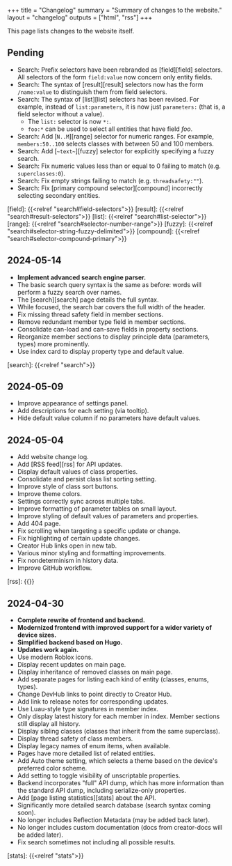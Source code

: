 +++
title = "Changelog"
summary = "Summary of changes to the website."
layout = "changelog"
outputs = ["html", "rss"]
+++

This page lists changes to the website itself.

## Pending
- Search: Prefix selectors have been rebranded as [field][field] selectors. All
  selectors of the form `field:value` now concern only entity fields.
- Search: The syntax of [result][result] selectors now has the form
  `/name:value` to distinguish them from field selectors.
- Search: The syntax of [list][list] selectors has been revised. For example,
  instead of `list:parameters`, it is now just `parameters:` (that is, a field
  selector without a value).
	- The `list:` selector is now `*:`.
	- `foo:*` can be used to select all entities that have field *foo*.
- Search: Add [`N..M`][range] selector for numeric ranges. For example,
  `members:50..100` selects classes with between 50 and 100 members.
- Search: Add [`~text~`][fuzzy] selector for explicitly specifying a fuzzy
  search.
- Search: Fix numeric values less than or equal to 0 failing to match (e.g.
  `superclasses:0`).
- Search: Fix empty strings failing to match (e.g. `threadsafety:""`).
- Search: Fix [primary compound selector][compound] incorrectly selecting
  secondary entities.

[field]: {{<relref "search#field-selectors">}}
[result]: {{<relref "search#result-selectors">}}
[list]: {{<relref "search#list-selector">}}
[range]: {{<relref "search#selector-number-range">}}
[fuzzy]: {{<relref "search#selector-string-fuzzy-delimited">}}
[compound]: {{<relref "search#selector-compound-primary">}}

<!---->

## 2024-05-14
- **Implement advanced search engine parser.**
- The basic search query syntax is the same as before: words will perform a
  fuzzy search over names.
- The [search][search] page details the full syntax.
- While focused, the search bar covers the full width of the header.
- Fix missing thread safety field in member sections.
- Remove redundant member type field in member sections.
- Consolidate can-load and can-save fields in property sections.
- Reorganize member sections to display principle data (parameters, types) more
  prominently.
- Use index card to display property type and default value.

[search]: {{<relref "search">}}

<!---->

## 2024-05-09
- Improve appearance of settings panel.
- Add descriptions for each setting (via tooltip).
- Hide default value column if no parameters have default values.
<!---->

## 2024-05-04
- Add website change log.
- Add [RSS feed][rss] for API updates.
- Display default values of class properties.
- Consolidate and persist class list sorting setting.
- Improve style of class sort buttons.
- Improve theme colors.
- Settings correctly sync across multiple tabs.
- Improve formatting of parameter tables on small layout.
- Improve styling of default values of parameters and properties.
- Add 404 page.
- Fix scrolling when targeting a specific update or change.
- Fix highlighting of certain update changes.
- Creator Hub links open in new tab.
- Various minor styling and formatting improvements.
- Fix nondeterminism in history data.
- Improve GitHub workflow.

[rss]: {{<relref path="updates" outputFormat="rss">}}

<!---->

## 2024-04-30
- **Complete rewrite of frontend and backend.**
- **Modernized frontend with improved support for a wider variety of device
  sizes.**
- **Simplified backend based on Hugo.**
- **Updates work again.**
- Use modern Roblox icons.
- Display recent updates on main page.
- Display inheritance of removed classes on main page.
- Add separate pages for listing each kind of entity (classes, enums, types).
- Change DevHub links to point directly to Creator Hub.
- Add link to release notes for corresponding updates.
- Use Luau-style type signatures in member index.
- Only display latest history for each member in index. Member sections still
  display all history.
- Display sibling classes (classes that inherit from the same superclass).
- Display thread safety of class members.
- Display legacy names of enum items, when available.
- Pages have more detailed list of related entities.
- Add Auto theme setting, which selects a theme based on the device's preferred
  color scheme.
- Add setting to toggle visibility of unscriptable properties.
- Backend incorporates "full" API dump, which has more information than the
  standard API dump, including serialize-only properties.
- Add [page listing statistics][stats] about the API.
- Significantly more detailed search database (search syntax coming soon).
- No longer includes Reflection Metadata (may be added back later).
- No longer includes custom documentation (docs from creator-docs will be added
  later).
- Fix search sometimes not including all possible results.

[stats]: {{<relref "stats">}}

<!---->
